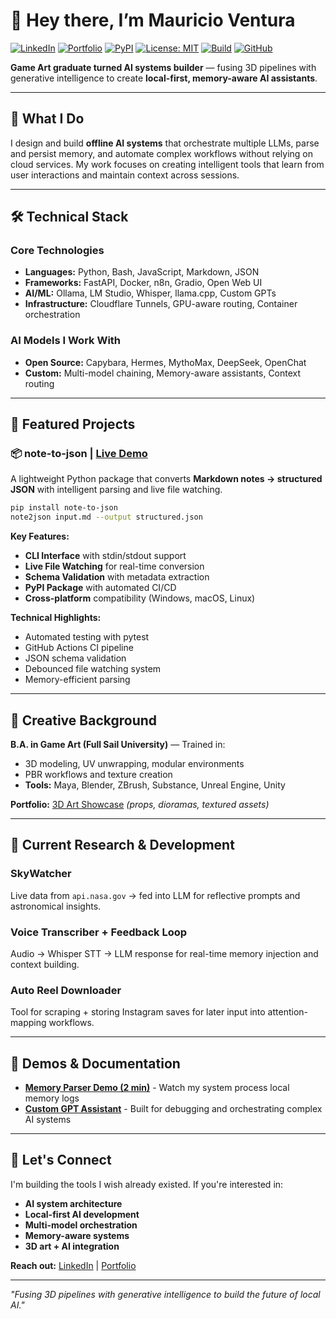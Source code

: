 # 👋 Hey there, I’m Mauricio Ventura
<!-- Badges: consistent style / colors -->
[![LinkedIn](https://img.shields.io/badge/LinkedIn-Connect-blue?style=flat&logo=linkedin)](https://linkedin.com/in/mauricio-ventura-52a14425a)
[![Portfolio](https://img.shields.io/badge/Portfolio-3D%20Art-red?style=flat&logo=google-drive)](https://drive.google.com/drive/folders/1dkPJfTs0yhIqHl96e7kushHLTKjZIwOc)
[![PyPI](https://img.shields.io/pypi/v/note-to-json?logo=pypi&label=pypi)](https://pypi.org/project/note-to-json/)
[![License: MIT](https://img.shields.io/badge/License-MIT-yellow.svg?logo=github)](https://opensource.org/licenses/MIT)
[![Build](https://img.shields.io/github/actions/workflow/status/Mugiwara555343/note-to-json-demo/python-ci.yml?branch=main&logo=github&label=build)](#)
[![GitHub](https://img.shields.io/badge/GitHub-Follow-black?style=flat&logo=github)](https://github.com/Mugiwara555343)

**Game Art graduate turned AI systems builder** — fusing 3D pipelines with generative intelligence to create **local-first, memory-aware AI assistants**.

---

## 🎯 What I Do

I design and build **offline AI systems** that orchestrate multiple LLMs, parse and persist memory, and automate complex workflows without relying on cloud services. My work focuses on creating intelligent tools that learn from user interactions and maintain context across sessions.

---

## 🛠️ Technical Stack

### **Core Technologies**
- **Languages:** Python, Bash, JavaScript, Markdown, JSON
- **Frameworks:** FastAPI, Docker, n8n, Gradio, Open Web UI
- **AI/ML:** Ollama, LM Studio, Whisper, llama.cpp, Custom GPTs
- **Infrastructure:** Cloudflare Tunnels, GPU-aware routing, Container orchestration

### **AI Models I Work With**
- **Open Source:** Capybara, Hermes, MythoMax, DeepSeek, OpenChat
- **Custom:** Multi-model chaining, Memory-aware assistants, Context routing

---

## 🚀 Featured Projects

### **📦 note-to-json** | [Live Demo](https://github.com/Mugiwara555343/note-to-json-demo)
A lightweight Python package that converts **Markdown notes → structured JSON** with intelligent parsing and live file watching.

```bash
pip install note-to-json
note2json input.md --output structured.json
```

**Key Features:**
- **CLI Interface** with stdin/stdout support
- **Live File Watching** for real-time conversion
- **Schema Validation** with metadata extraction
- **PyPI Package** with automated CI/CD
- **Cross-platform** compatibility (Windows, macOS, Linux)

**Technical Highlights:**
- Automated testing with pytest
- GitHub Actions CI pipeline
- JSON schema validation
- Debounced file watching system
- Memory-efficient parsing

---

## 🎨 Creative Background

**B.A. in Game Art (Full Sail University)** — Trained in:
- 3D modeling, UV unwrapping, modular environments
- PBR workflows and texture creation
- **Tools:** Maya, Blender, ZBrush, Substance, Unreal Engine, Unity

**Portfolio:** [3D Art Showcase](https://drive.google.com/drive/folders/1dkPJfTs0yhIqHl96e7kushHLTKjZIwOc) *(props, dioramas, textured assets)*

---

## 🔬 Current Research & Development

### **SkyWatcher**
Live data from `api.nasa.gov` → fed into LLM for reflective prompts and astronomical insights.

### **Voice Transcriber + Feedback Loop**
Audio → Whisper STT → LLM response for real-time memory injection and context building.

### **Auto Reel Downloader**
Tool for scraping + storing Instagram saves for later input into attention-mapping workflows.

---

## 🎥 Demos & Documentation

- **[Memory Parser Demo (2 min)](https://www.youtube.com/watch?v=XArldnlAzNk&list=PLJZZVgAZEPgRKOkU9iObWylXccGp8RQKH&index=1)** - Watch my system process local memory logs
- **[Custom GPT Assistant](https://chatgpt.com/g/g-686d56d1a8048191bd32fdb5704d2eb4-memoryarchitect-gpt)** - Built for debugging and orchestrating complex AI systems

---

## 💬 Let's Connect

I'm building the tools I wish already existed. If you're interested in:
- **AI system architecture**
- **Local-first AI development**
- **Multi-model orchestration**
- **Memory-aware systems**
- **3D art + AI integration**

**Reach out:** [LinkedIn](https://linkedin.com/in/mauricio-ventura-52a14425a) | [Portfolio](https://drive.google.com/drive/folders/1dkPJfTs0yhIqHl96e7kushHLTKjZIwOc)

---

*"Fusing 3D pipelines with generative intelligence to build the future of local AI."*
